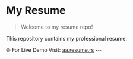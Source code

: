 # My Resume
> Welcome to my resume repo!

This repository contains my professional resume.

🌐 For Live Demo Visit: [aa.resume.rs](https://aa.resume.rs)
~~
